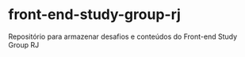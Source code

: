 # front-end-study-group-rj
Repositório para armazenar desafios e conteúdos do Front-end Study Group RJ
